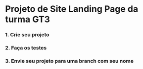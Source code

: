 # Projeto de Site Landing Page da turma GT3
### 1. Crie seu projeto
### 2. Faça os testes
### 3. Envie seu projeto para uma branch com seu nome
